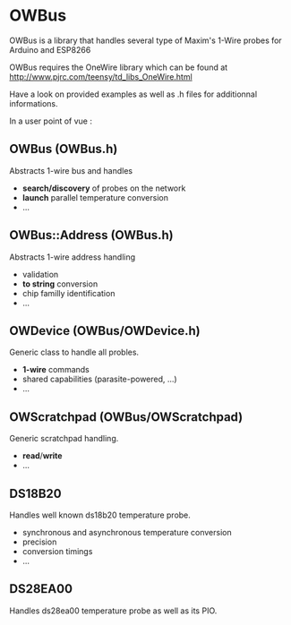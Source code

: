 # OWBus

OWBus is a library that handles several type of Maxim's 1-Wire probes for Arduino and ESP8266

OWBus requires the OneWire library which can be found at
http://www.pjrc.com/teensy/td_libs_OneWire.html

Have a look on provided examples as well as .h files for additionnal informations.

In a user point of vue :

## OWBus (OWBus.h)

Abstracts 1-wire bus and handles
- **search/discovery** of probes on the network
- **launch** parallel temperature conversion
- ...

## OWBus::Address (OWBus.h)

Abstracts 1-wire address handling
- validation
- **to string** conversion
- chip familly identification
- ...

## OWDevice (OWBus/OWDevice.h)

Generic class to handle all probles.
- **1-wire** commands 
- shared capabilities (parasite-powered, ...)
- ...

## OWScratchpad (OWBus/OWScratchpad)

Generic scratchpad handling.
- **read**/**write**
- ...

## DS18B20
Handles well known ds18b20 temperature probe.
- synchronous and asynchronous temperature conversion
- precision
- conversion timings
- ...

## DS28EA00
Handles ds28ea00 temperature probe as well as its PIO.
